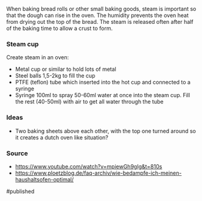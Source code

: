 When baking bread rolls or other small baking goods, steam is important so that the dough can rise in the oven. The humidity prevents the oven heat from drying out the top of the bread.
The steam is released often after half of the baking time to allow a crust to form.

### Steam cup  
Create steam in an oven:
- Metal cup or similar to hold lots of metal
- Steel balls 1,5-2kg to fill the cup
- PTFE (teflon) tube which inserted into the hot cup and connected to a syringe   
- Syringe 100ml to spray 50-60ml water at once into the steam cup. Fill the rest (40-50ml) with air to get all water through the tube

### Ideas
- Two baking sheets above each other, with the top one turned around so it creates a dutch oven like situation?

### Source
- https://www.youtube.com/watch?v=mpiewGh9gIg&t=810s
- https://www.ploetzblog.de/faq-archiv/wie-bedampfe-ich-meinen-haushaltsofen-optimal/
    
#published